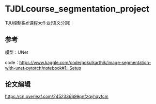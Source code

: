 # TJDLcourse_segmentation_project
TJU控制系dl课程大作业(语义分割)
## 参考

模型：UNet

code：https://www.kaggle.com/code/gokulkarthik/image-segmentation-with-unet-pytorch/notebook#1.-Setup

## 论文编辑

https://cn.overleaf.com/2452336699pnfzqyhqvfcm

